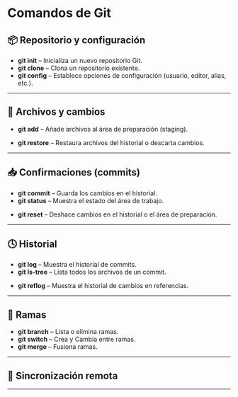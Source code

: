 # Comandos de Git

## 📦 Repositorio y configuración

- **git init** – Inicializa un nuevo repositorio Git.
- **git clone** – Clona un repositorio existente.
- **git config** – Establece opciones de configuración (usuario, editor, alias, etc.).

---

## 📄 Archivos y cambios

- **git add** – Añade archivos al área de preparación (staging).
<!-- - **git mv** – Mueve o renombra archivos. -->
<!-- - **git rm** – Elimina archivos del repositorio. -->
- **git restore** – Restaura archivos del historial o descarta cambios.

---

## 📥 Confirmaciones (commits)

- **git commit** – Guarda los cambios en el historial.
- **git status** – Muestra el estado del área de trabajo.
<!-- - **git diff** – Muestra diferencias entre versiones de archivos. -->
- **git reset** – Deshace cambios en el historial o el área de preparación.
<!-- - **git revert** – Crea un nuevo commit que revierte uno anterior. -->

---

## 🕓 Historial

- **git log** – Muestra el historial de commits.
- **git ls-tree** – Lista todos los archivos de un commit.
<!-- - **git show** – Muestra detalles de un commit o de un objeto. -->
<!-- - **git blame** – Muestra quién modificó cada línea de un archivo. -->
- **git reflog** – Muestra el historial de cambios en referencias.
<!-- - **git shortlog** – Muestra un resumen del historial agrupado por autor. -->

---

## 🌿 Ramas

- **git branch** – Lista o elimina ramas.
- **git switch** – Crea y Cambia entre ramas.
- **git merge** – Fusiona ramas.
<!-- - **git rebase** – Reaplica commits sobre otra rama. -->
<!-- - **git cherry-pick** – Aplica un commit específico a la rama actual. -->

---

## 🔄 Sincronización remota

<!-- - **git remote** – Administra repositorios remotos. -->
<!-- - **git fetch** – Descarga cambios del repositorio remoto. -->
<!-- - **git pull** – Descarga y fusiona cambios remotos. -->
<!-- - **git push** – Envía cambios al repositorio remoto. -->

---